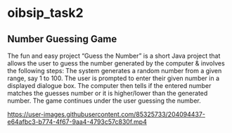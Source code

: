 # oibsip_task2
## Number Guessing Game
The fun and easy project “Guess the Number” is a short Java project that allows the user to guess the number generated by the computer & involves the following steps:
The system generates a random number from a given range, say 1 to 100.
The user is prompted to enter their given number in a displayed dialogue box.
The computer then tells if the entered number matches the guesses number or it is higher/lower than the generated number.
The game continues under the user guessing the number.


https://user-images.githubusercontent.com/85325733/204094437-e64afbc3-b774-4f67-9aa4-4793c57c830f.mp4

